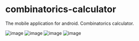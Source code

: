 # combinatorics-calculator
The mobile application for android. Combinatorics calculator.

![image](https://github.com/user-attachments/assets/e294123f-3e80-4803-ad43-1dc2c91b20ca) ![image](https://github.com/user-attachments/assets/4dfb76a4-dc30-40bd-b8f4-f27da8c6b352) 
![image](https://github.com/user-attachments/assets/4fa220fb-f04d-4f99-b223-23f1c45e55ac) ![image](https://github.com/user-attachments/assets/169c7cad-0577-4486-b3ce-0f14865539ef)

